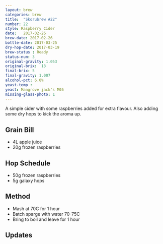 ```yaml
---
layout: brew
categories: brew
title:  "Skorubrew #22"
number: 22
style: Raspberry Cider 
date:   2017-02-26
brew-date: 2017-02-26
bottle-date: 2017-03-25
dry-hop-date: 2017-03-19
brew-status : Ready
status-num: 3
original-gravity: 1.053
original-brix:  13
final-brix: 5
final-gravity: 1.007
alcohol-pct: 6.0%
yeast-temp : 
yeast: Mangrove jack's M05
missing-glass-photo: 1
---
```


A simple cider with some raspberries added for extra flavour. Also adding some dry hops to kick the aroma up.


Grain Bill
-----

* 4L apple juice
* 20g frozen raspberries

Hop Schedule
-------------

* 50g frozen raspberries
* 5g galaxy hops

Method
-------

* Mash at 70C for 1 hour
* Batch sparge with water 70-75C
* Bring to boil and leave for 1 hour


Updates
-------
